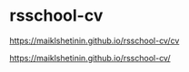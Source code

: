 # rsschool-cv
https://maiklshetinin.github.io/rsschool-cv/cv 

https://maiklshetinin.github.io/rsschool-cv/